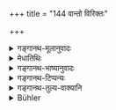 +++
title = "144 वान्तो विरिक्तः"

+++

<details><summary>गङ्गानथ-मूलानुवादः</summary>

Having vomitted or purged, one should bath and then eat clarified butter. After having eaten his food, he should only sip water. For one who has copulated bathing has been ordained.—(142).
</details>

<details><summary>मेधातिथिः</summary>

वमनविरेचने प्रसिद्धे । अशितम् अन्नं येन मुखेनोद्गीर्णं स **वान्तः** पुरुषः । यस्योच्चारवेगा अष्टसंख्याया ऊर्ध्वं जाताः, हरीतक्यादिभक्षणेन व्याधिना वा, स **विरिक्तः** । तौ स्नानं प्रथमं कुर्याताम् । ततो ऽन्ते **घृतप्राशनं** कृत्वैतद् अन्यद् अन्नम् अद्यताम् । न चानेन घृतप्राशनेन भोजनान्तरनिवृत्तिः । प्रायश्चित्तेषु द्रव्यशुद्धिर् इयं भस्मोदकमार्जनवद् **घृतप्राशनम्** । **आचमेद् एव भुक्त्वान्नम्** । अन्नं भुक्त्वा तद् अहर् एव यदि वमनविरेचने स्यातां तदाचमनम् एव केवलम्, न स्नानघृतप्राशने । 

- <u>अपरैस् तु</u> स्वतन्त्रं व्याख्यायते । भुक्त्वाचामेद् एव । भोजनानन्तरम् आचमनं विहितं तस्यैवायम् अपवादः । 

- **मैथुनिनः** । स्त्रियां कृतशुक्रोत्सर्गः स्नानेन शुध्यति ॥ ५.१४२ ॥
</details>

<details><summary>गङ्गानथ-भाष्यानुवादः</summary>

‘Vomitting’ and ‘purging’ are well known. The man who throws out the food that he has eaten is said to have ‘*vomitted*’. The man the number of whose motions has gone beyond the number *eight*,— either through disease, or through his having taken *Harītakī* or some such purgative—is said to have ‘*purged*.’

These two persons should first of all bathe.

Then, they should eat clarified butter and then any other kind of food; and the injunction of eating clarified batter is meant to be a prohibition of other kinds of food. Just as in the case of expiatory rites, ashes and water are regarded as means of purification, so in the case in question, is the eating of clarified butter.

‘*After having taken food he should only sip water*’— After he has taken his food, if he happen to vomit or purge on the same day, then he should do the sipping of water only, and not. bathing and eating of clarified butter.

Others have taken this independently by itself, to mean that ‘after having taken his food he should sip water this being a reiteration of the water-sipping that has already been prescribed as to be done after meals.

‘*One who has copulated*,’—*i.e*., one who has had sexual intercourse with a woman,—becomes pure by bathing. (142).
</details>

<details><summary>गङ्गानथ-टिप्पन्यः</summary>

(Verse 144 of others.)

This verse is quoted in *Aparārka* (p. 922); and again on (p. 926),
where it explains the meaning to be that ‘if one vomits after having
eaten food, he must wash’;—in *Mitākṣarā* (on 3.30), which adds, like
*Aparārka*, that the last clause refers to sexual intercourse during the
wife’s ‘courses’;—in *Vīramitrodaya* (Āhnika, p. 106), which notes that
‘*viriktaḥ*’ means ‘one who has abnormal purgings,’—and that the meaning
is that ‘if one vomits after he has taken his food, he should only
*wash*, and *not bathe*’;—and again on p. 199 where the construction of
the second half is explained as ‘*bhuktvā annam vāntaḥ*,’ whence the
meaning is that on vomitting immediately after food, there should be
*washing only*,—the particle ‘*eva*’ serving to preclude the *bathing*
which is prescribed in the first half of the verse for one who has
‘vomitted’;—the ‘sexual intercourse,’ refers to that during the
courses;—in *Śuddhikaumudī* (p. 331), which explains ‘*viriktaḥ*’ as
‘one who has had many motions,’ and adds that if one vomits immediately
after taking his food, he is simply to rinse his mouth, and for the man
who has had sexual intercourse during the wife’s ‘period,’ he is
cleansed by bathing;—in *Nityācārapradīpa* (p. 334), which says that
‘*vāntaḥ*’ is understood after ‘*bhuktvā annam*,’ and adds the same
notes;—and in *Hemādri* (Śrāddha, p. 796).
</details>

<details><summary>गङ्गानथ-तुल्य-वाक्यानि</summary>

*Āpastamba* (2.1.21-23).—‘During intercourse only they shall he
together; afterwards separate; then they shall both bathe.’

*Viṣṇu* (22.67).—‘Bathing is also ordained after sexual intercourse,
after bad dreams, also when blood has issued from the throat and after
having vomited or been purged,’

*Parāśara* (Aparārka, p. 922).—‘After bad dreams and sexual intercourse,
or vomiting, or purging, or shaving,... one should bathe.’

*Bṛhaspati* (Do.).—‘After sexual intercourse, there should be immediate
bathing.’

*Yama* (Do.).—‘When there is indigestion, or purging or vomiting, or
sleeping at sunset, after bad dreams, or touching a wicked man, one
shall only bathe.’
</details>

<details><summary>Bühler</summary>

144	He who has vomited or purged shall bathe, and afterwards eat clarified butter; but if (the attack comes on) after he has eaten, let him only sip water; bathing is prescribed for him who has had intercourse with a woman.
</details>
